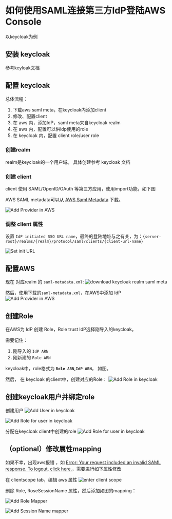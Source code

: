# 如何使用SAML连接第三方IdP登陆AWS Console
以keycloak为例

## 安装 keycloak

参考keyloak文档

## 配置 keycloak

总体流程：
1. 下载aws saml meta，在keycloak内添加client
2. 修改、配置client
3. 在 aws 内，添加IdP，saml meta来自keycloak realm
4. 在 aws 内，配置可以供idp使用的role
5. 在 keycloak 内，配置 client role/user role

### 创建realm

realm是keycloak的一个用户域。 具体创建参考 keycloak 文档

### 创建 client

client 使用 SAML/OpenID/OAuth 等第三方应用，使用import功能，如下图

AWS SAML metadata可以从 [AWS Saml Metadata](https://signin.aws.amazon.com/static/saml-metadata.xml) 下载。

![Add Provider in AWS](https://github.com/kealiu/kealiu.github.io/blob/master/images/2024-04-03-AWS-Console-WIth-SAML-Idp-Keycloak-as-sample/kc-import-client.png?raw=true)

### 调整 client 属性

设置 `IdP initiated SSO URL name`，最终的登陆地址与之有关，为：`{server-root}/realms/{realm}/protocol/saml/clients/{client-url-name}`

![Set init URL](https://github.com/kealiu/kealiu.github.io/blob/master/images/2024-04-03-AWS-Console-WIth-SAML-Idp-Keycloak-as-sample/kc-config-client-init-url.png?raw=true)

## 配置AWS

现在 对应realm 的 `saml-metadata.xml`:
![download keycloak realm saml meta](https://github.com/kealiu/kealiu.github.io/blob/master/images/2024-04-03-AWS-Console-WIth-SAML-Idp-Keycloak-as-sample/kc-download-saml-meta.png?raw=true)

然后，使用下载的`saml-metadata.xml`，在AWS中添加 IdP
![Add Provider in AWS](https://github.com/kealiu/kealiu.github.io/blob/master/images/2024-04-03-AWS-Console-WIth-SAML-Idp-Keycloak-as-sample/aws-add-provider.png?raw=true)

## 创建Role

在AWS为 IdP 创建 Role，Role trust IdP选择刚导入的keycloak。

需要记住：
1. 刚导入的 `IdP ARN`
2. 刚新建的 `Role ARN`

keycloak中，role格式为 **`Role ARN`,`IdP ARN`**， 如图。

然后， 在 keycloak 的client中，创建对应的Role：
![Add Role in keycloak](https://github.com/kealiu/kealiu.github.io/blob/master/images/2024-04-03-AWS-Console-WIth-SAML-Idp-Keycloak-as-sample/kc-create-role.png?raw=true)

## 创建keycloak用户并绑定role

创建用户
![Add User in keycloak](https://github.com/kealiu/kealiu.github.io/blob/master/images/2024-04-03-AWS-Console-WIth-SAML-Idp-Keycloak-as-sample/kc-create-user.png?raw=true)

![Add Role for user in keycloak](https://github.com/kealiu/kealiu.github.io/blob/master/images/2024-04-03-AWS-Console-WIth-SAML-Idp-Keycloak-as-sample/kc-user-role-mapper.png?raw=true)

分配在keycloak client中创建的role
![Add Role for user in keycloak](https://github.com/kealiu/kealiu.github.io/blob/master/images/2024-04-03-AWS-Console-WIth-SAML-Idp-Keycloak-as-sample/kc-user-role-mapping.png?raw=true)

## （optional）修改属性mapping

如果不幸，出现aws报错 ，如 [Error: Your request included an invalid SAML response. To logout, click here.](https://docs.aws.amazon.com/IAM/latest/UserGuide/troubleshoot_saml.html)，需要进行如下属性修改

在 clientscope tab，编辑 aws 属性
![enter client scope](https://github.com/kealiu/kealiu.github.io/blob/master/images/2024-04-03-AWS-Console-WIth-SAML-Idp-Keycloak-as-sample/kc-attr-session-name.png?raw=true)

删除 Role, RoseSessionName 属性，然后添加如图的mapping：

![Add Role Mapper](https://github.com/kealiu/kealiu.github.io/blob/master/images/2024-04-03-AWS-Console-WIth-SAML-Idp-Keycloak-as-sample/kc-attr-role.png?raw=true)

![Add Session Name mapper](https://github.com/kealiu/kealiu.github.io/blob/master/images/2024-04-03-AWS-Console-WIth-SAML-Idp-Keycloak-as-sample/kc-attr-session-name.png?raw=true)
